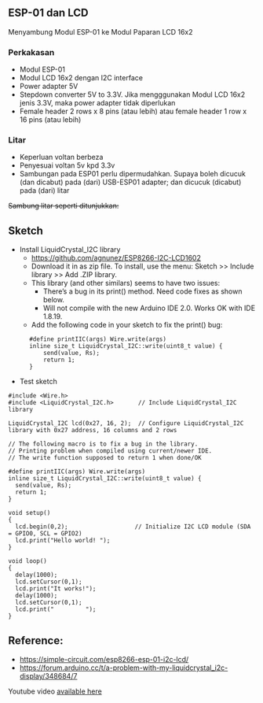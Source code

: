 ## ESP-01 dan LCD
Menyambung Modul ESP-01 ke Modul Paparan LCD 16x2

### Perkakasan
* Modul ESP-01
* Modul LCD 16x2 dengan I2C interface
* Power adapter 5V
* Stepdown converter 5V to 3.3V. Jika mengggunakan Modul LCD 16x2 jenis 3.3V, maka power adapter tidak diperlukan
* Female header 2 rows x 8 pins (atau lebih) atau female header 1 row x 16 pins (atau lebih)

### Litar
* Keperluan voltan berbeza
* Penyesuai voltan 5v kpd 3.3v
* Sambungan pada ESP01 perlu dipermudahkan. Supaya boleh dicucuk (dan dicabut) pada (dari) USB-ESP01 adapter; dan dicucuk (dicabut) pada (dari) litar

~~Sambung litar seperti ditunjukkan:~~

## Sketch
* Install LiquidCrystal_I2C library
  - https://github.com/agnunez/ESP8266-I2C-LCD1602
  - Download it in as zip file. To install, use the menu: Sketch >>  Include library >> Add .ZIP library.
  - This library (and other similars) seems to have two issues:
    - There’s a bug in its print() method. Need code fixes as shown below.
    - Will not compile with the new Arduino IDE 2.0. Works OK with IDE 1.8.19.
  - Add the following code in your sketch to fix the print() bug:
```
      #define printIIC(args) Wire.write(args)
      inline size_t LiquidCrystal_I2C::write(uint8_t value) {
          send(value, Rs);
          return 1;
      }
```
* Test sketch
```
#include <Wire.h>
#include <LiquidCrystal_I2C.h>       // Include LiquidCrystal_I2C library 
 
LiquidCrystal_I2C lcd(0x27, 16, 2);  // Configure LiquidCrystal_I2C library with 0x27 address, 16 columns and 2 rows

// The following macro is to fix a bug in the library.
// Printing problem when compiled using current/newer IDE.
// The write function supposed to return 1 when done/OK

#define printIIC(args) Wire.write(args)
inline size_t LiquidCrystal_I2C::write(uint8_t value) {
  send(value, Rs);
  return 1;
}

void setup()
{
  lcd.begin(0,2);                   // Initialize I2C LCD module (SDA = GPIO0, SCL = GPIO2)
  lcd.print("Hello world! ");
}

void loop()
{
  delay(1000);
  lcd.setCursor(0,1);
  lcd.print("It works!");
  delay(1000);
  lcd.setCursor(0,1);
  lcd.print("         ");
}
```

## Reference:
* https://simple-circuit.com/esp8266-esp-01-i2c-lcd/
* https://forum.arduino.cc/t/a-problem-with-my-liquidcrystal_i2c-display/348684/7

Youtube video [available here](https://pages.github.com/)
